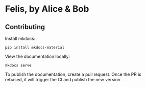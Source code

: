 # Felis, by Alice & Bob


## Contributing

Install mkdocs:
```
pip install mkdocs-material
```

View the documentation locally:
```
mkdocs serve
```

To publish the documentation, create a pull request.
Once the PR is rebased, it will trigger the CI and publish
the new version.